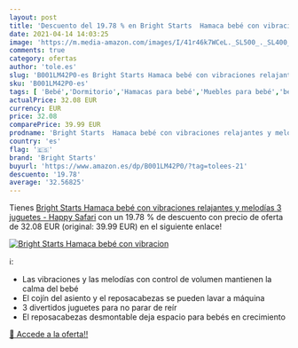 ```yaml
---
layout: post
title: 'Descuento del 19.78 % en Bright Starts  Hamaca bebé con vibracion'
date: 2021-04-14 14:03:25
image: 'https://m.media-amazon.com/images/I/41r46k7WCeL._SL500_._SL400_.jpg'
comments: true
category: ofertas
author: 'tole.es'
slug: 'B001LM42P0-es Bright Starts Hamaca bebé con vibraciones relajantes y...'
sku: 'B001LM42P0-es'
tags: [ 'Bebé','Dormitorio','Hamacas para bebé','Muebles para bebé','bebé','bright starts', ]
actualPrice: 32.08 EUR
currency: EUR
price: 32.08
comparePrice: 39.99 EUR
prodname: 'Bright Starts  Hamaca bebé con vibraciones relajantes y melodías  3 juguetes - Happy Safari'
country: 'es'
flag: '🇪🇸'
brand: 'Bright Starts'
buyurl: 'https://www.amazon.es/dp/B001LM42P0/?tag=tolees-21'
descuento: '19.78'
average: '32.56825'
---
```


Tienes [Bright Starts  Hamaca bebé con vibraciones relajantes y melodías  3 juguetes - Happy Safari](https://www.amazon.es/dp/B001LM42P0/?tag=tolees-21) con un 19.78 % de descuento con precio de oferta de 32.08 EUR (original: 39.99 EUR) en el siguiente enlace!

[![Bright Starts  Hamaca bebé con vibracion](https://m.media-amazon.com/images/I/41r46k7WCeL._SL500_._SL400_.jpg)](https://www.amazon.es/dp/B001LM42P0/?tag=tolees-21)

ℹ️:

- Las vibraciones y las melodías con control de volumen mantienen la calma del bebé
- El cojín del asiento y el reposacabezas se pueden lavar a máquina
- 3 divertidos juguetes para no parar de reír
- El reposacabezas desmontable deja espacio para bebés en crecimiento

[🛒 Accede a la oferta!!](https://www.amazon.es/dp/B001LM42P0/?tag=tolees-21)
